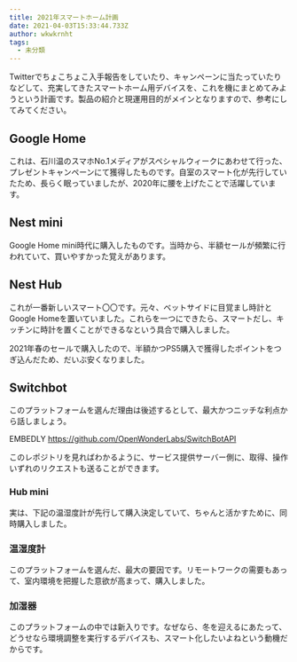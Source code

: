 ```yaml
---
title: 2021年スマートホーム計画
date: 2021-04-03T15:33:44.733Z
author: wkwkrnht
tags:
  - 未分類
---
```

Twitterでちょこちょこ入手報告をしていたり、キャンペーンに当たっていたりなどして、充実してきたスマートホーム用デバイスを、これを機にまとめてみようという計画です。製品の紹介と現運用目的がメインとなりますので、参考にしてみてください。

## Google Home

これは、石川温のスマホNo.1メディアがスペシャルウィークにあわせて行った、プレゼントキャンペーンにて獲得したものです。自室のスマート化が先行していたため、長らく眠っていましたが、2020年に腰を上げたことで活躍しています。

## Nest mini

<div data-vc_mylinkbox_id="887050733"></div>

Google Home mini時代に購入したものです。当時から、半額セールが頻繁に行われていて、買いやすかった覚えがあります。

## Nest Hub

<div data-vc_mylinkbox_id="887050670"></div>

これが一番新しいスマート〇〇です。元々、ベットサイドに目覚まし時計とGoogle Homeを置いていました。これらを一つにできたら、スマートだし、キッチンに時計を置くことができるなという具合で購入しました。

2021年春のセールで購入したので、半額かつPS5購入で獲得したポイントをつぎ込んだため、だいぶ安くなりました。

## Switchbot

このプラットフォームを選んだ理由は後述するとして、最大かつニッチな利点から話しましょう。

EMBEDLY https://github.com/OpenWonderLabs/SwitchBotAPI

このレポジトリを見ればわかるように、サービス提供サーバー側に、取得、操作いずれのリクエストも送ることができます。

### Hub mini

実は、下記の温湿度計が先行して購入決定していて、ちゃんと活かすために、同時購入しました。

### 温湿度計

このプラットフォームを選んだ、最大の要因です。リモートワークの需要もあって、室内環境を把握した意欲が高まって、購入しました。

### 加湿器

このプラットフォームの中では新入りです。なぜなら、冬を迎えるにあたって、どうせなら環境調整を実行するデバイスも、スマート化したいよねという動機だからです。